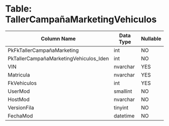 # Table: TallerCampañaMarketingVehiculos

| Column Name | Data Type | Nullable |
|-------------|-----------|----------|
| PkFkTallerCampañaMarketing | int | NO |
| PkTallerCampañaMarketingVehiculos_Iden | int | NO |
| VIN | nvarchar | YES |
| Matricula | nvarchar | YES |
| FkVehiculos | int | YES |
| UserMod | smallint | NO |
| HostMod | nvarchar | NO |
| VersionFila | tinyint | NO |
| FechaMod | datetime | NO |
